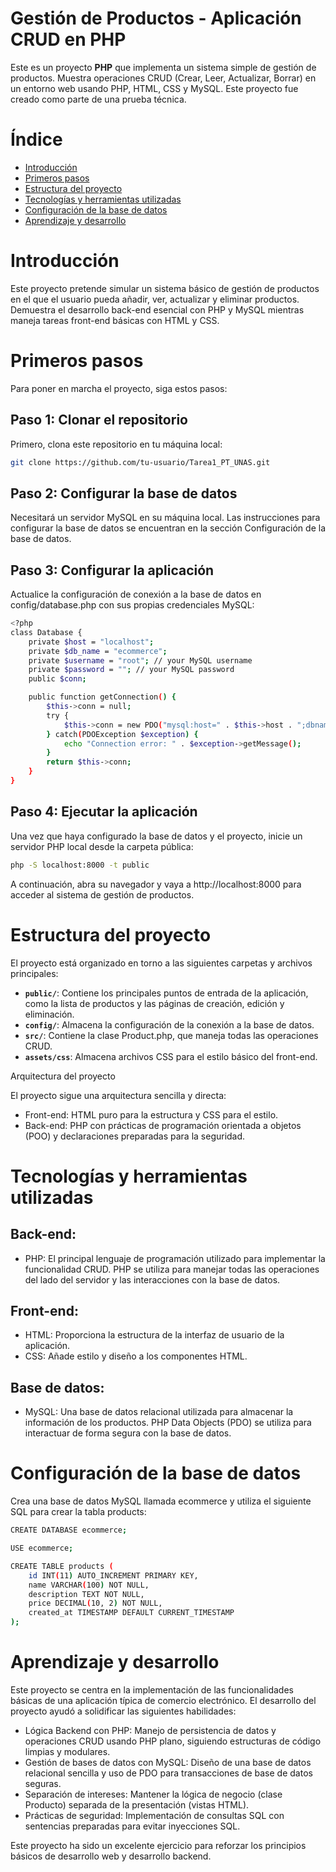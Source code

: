 # Gestión de Productos - Aplicación CRUD en PHP

Este es un proyecto **PHP** que implementa un sistema simple de gestión de productos. Muestra operaciones CRUD (Crear, Leer, Actualizar, Borrar) en un entorno web usando PHP, HTML, CSS y MySQL. Este proyecto fue creado como parte de una prueba técnica.

# Índice

- [Introducción](#introduction)
- [Primeros pasos](#getting-started)
- [Estructura del proyecto](#project-structure)
- [Tecnologías y herramientas utilizadas](#technologies-and-tools-used)
- [Configuración de la base de datos](#database-setup)
- [Aprendizaje y desarrollo](#learning-and-development)

# Introducción

Este proyecto pretende simular un sistema básico de gestión de productos en el que el usuario pueda añadir, ver, actualizar y eliminar productos. Demuestra el desarrollo back-end esencial con PHP y MySQL mientras maneja tareas front-end básicas con HTML y CSS.

# Primeros pasos

Para poner en marcha el proyecto, siga estos pasos:

## Paso 1: Clonar el repositorio

Primero, clona este repositorio en tu máquina local:

```bash
git clone https://github.com/tu-usuario/Tarea1_PT_UNAS.git
```

## Paso 2: Configurar la base de datos

Necesitará un servidor MySQL en su máquina local. Las instrucciones para configurar la base de datos se encuentran en la sección Configuración de la base de datos.

## Paso 3: Configurar la aplicación

Actualice la configuración de conexión a la base de datos en config/database.php con sus propias credenciales MySQL:

```bash
<?php
class Database {
    private $host = "localhost";
    private $db_name = "ecommerce";
    private $username = "root"; // your MySQL username
    private $password = ""; // your MySQL password
    public $conn;

    public function getConnection() {
        $this->conn = null;
        try {
            $this->conn = new PDO("mysql:host=" . $this->host . ";dbname=" . $this->db_name, $this->username, $this->password);
        } catch(PDOException $exception) {
            echo "Connection error: " . $exception->getMessage();
        }
        return $this->conn;
    }
}
```

## Paso 4: Ejecutar la aplicación

Una vez que haya configurado la base de datos y el proyecto, inicie un servidor PHP local desde la carpeta pública:

```bash
php -S localhost:8000 -t public
```

A continuación, abra su navegador y vaya a http://localhost:8000 para acceder al sistema de gestión de productos.

# Estructura del proyecto

El proyecto está organizado en torno a las siguientes carpetas y archivos principales:

- **`public/`**: Contiene los principales puntos de entrada de la aplicación, como la lista de productos y las páginas de creación, edición y eliminación.
- **`config/`**: Almacena la configuración de la conexión a la base de datos.
- **`src/`**: Contiene la clase Product.php, que maneja todas las operaciones CRUD.
- **`assets/css`**: Almacena archivos CSS para el estilo básico del front-end.

Arquitectura del proyecto

El proyecto sigue una arquitectura sencilla y directa:

- Front-end: HTML puro para la estructura y CSS para el estilo.
- Back-end: PHP con prácticas de programación orientada a objetos (POO) y declaraciones preparadas para la seguridad.

# Tecnologías y herramientas utilizadas

## Back-end:

- PHP: El principal lenguaje de programación utilizado para implementar la funcionalidad CRUD. PHP se utiliza para manejar todas las operaciones del lado del servidor y las interacciones con la base de datos.

## Front-end:

- HTML: Proporciona la estructura de la interfaz de usuario de la aplicación.
- CSS: Añade estilo y diseño a los componentes HTML.

## Base de datos:

- MySQL: Una base de datos relacional utilizada para almacenar la información de los productos. PHP Data Objects (PDO) se utiliza para interactuar de forma segura con la base de datos.

# Configuración de la base de datos

Crea una base de datos MySQL llamada ecommerce y utiliza el siguiente SQL para crear la tabla products:

```bash
CREATE DATABASE ecommerce;

USE ecommerce;

CREATE TABLE products (
    id INT(11) AUTO_INCREMENT PRIMARY KEY,
    name VARCHAR(100) NOT NULL,
    description TEXT NOT NULL,
    price DECIMAL(10, 2) NOT NULL,
    created_at TIMESTAMP DEFAULT CURRENT_TIMESTAMP
);
```

# Aprendizaje y desarrollo

Este proyecto se centra en la implementación de las funcionalidades básicas de una aplicación típica de comercio electrónico. El desarrollo del proyecto ayudó a solidificar las siguientes habilidades:

- Lógica Backend con PHP: Manejo de persistencia de datos y operaciones CRUD usando PHP plano, siguiendo estructuras de código limpias y modulares.
- Gestión de bases de datos con MySQL: Diseño de una base de datos relacional sencilla y uso de PDO para transacciones de base de datos seguras.
- Separación de intereses: Mantener la lógica de negocio (clase Producto) separada de la presentación (vistas HTML).
- Prácticas de seguridad: Implementación de consultas SQL con sentencias preparadas para evitar inyecciones SQL.

Este proyecto ha sido un excelente ejercicio para reforzar los principios básicos de desarrollo web y desarrollo backend.








